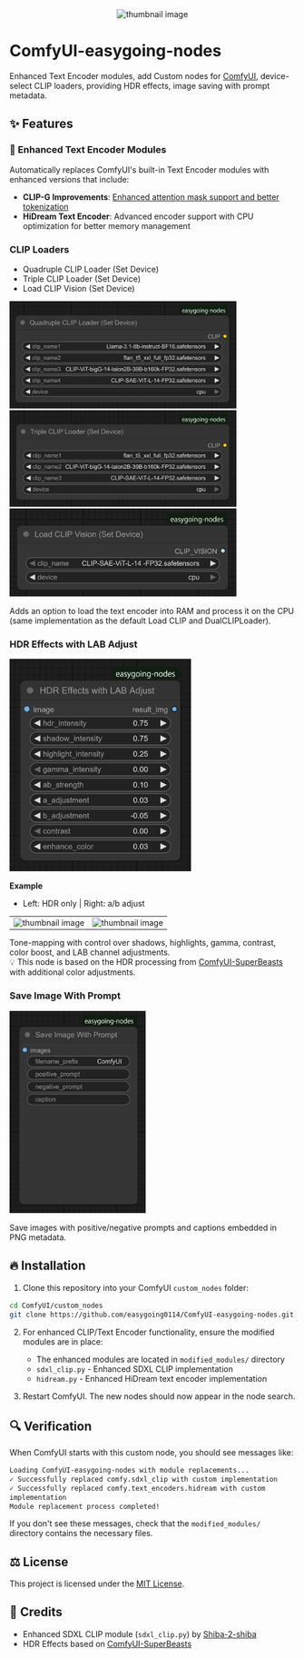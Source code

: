 <div align="center">
<img width="705" height="500" alt="thumbnail image" src="Images/thumbnail image.png">
</div>

# ComfyUI-easygoing-nodes

Enhanced Text Encoder modules, add Custom nodes for [ComfyUI](https://github.com/comfyanonymous/ComfyUI), device-select CLIP loaders, providing HDR effects, image saving with prompt metadata.

## ✨ Features

### 🔧 Enhanced Text Encoder Modules

Automatically replaces ComfyUI's built-in Text Encoder modules with enhanced versions that include:

- **CLIP-G Improvements**: [Enhanced attention mask support and better tokenization](https://note.com/gentle_murre488/n/n12f2ecce1e00)
- **HiDream Text Encoder**: Advanced encoder support with CPU optimization for better memory management

### CLIP Loaders
- Quadruple CLIP Loader (Set Device)
- Triple CLIP Loader (Set Device)  
- Load CLIP Vision (Set Device)

<img width="400" height="189" alt="QuadrupleCLIPLoaderSetDevice node" src="Images/QuadrupleCLIPLoaderSetDevice node.png">
<img width="400" height="170" alt="TripleCLIPLoaderSetDevice node" src="Images/TripleCLIPLoaderSetDevice node.png">
<img width="400" height="155" alt="CLIPVisionLoaderSetDevice node" src="Images/CLIPVisionLoaderSetDevice node.png">

  Adds an option to load the text encoder into RAM and process it on the CPU (same implementation as the default Load CLIP and DualCLIPLoader).

### HDR Effects with LAB Adjust

<img width="320" height="374" alt="HDREffectsLabAdjust node" src="Images/HDREffectsLabAdjust node.png">

**Example**
- Left: HDR only | Right: a/b adjust 

<table>
  <tr>
    <td><img width="353" height="250" alt="thumbnail image" src="Images/no ab_adjust.png"></td>
    <td><img width="353" height="250" alt="thumbnail image" src="Images/thumbnail image.png"></td>
  </tr>
</table>

  Tone-mapping with control over shadows, highlights, gamma, contrast, color boost, and LAB channel adjustments.  
  💡 This node is based on the HDR processing from [ComfyUI-SuperBeasts](https://github.com/SuperBeastsAI/ComfyUI-SuperBeasts) with additional color adjustments.

### **Save Image With Prompt**

<img width="240" height="356" alt="SaveImageWithPrompt node" src="Images/SaveImageWithPrompt node.png">

  Save images with positive/negative prompts and captions embedded in PNG metadata.

## 🔥 Installation
1. Clone this repository into your ComfyUI `custom_nodes` folder:

```bash
cd ComfyUI/custom_nodes
git clone https://github.com/easygoing0114/ComfyUI-easygoing-nodes.git
```

2. For enhanced CLIP/Text Encoder functionality, ensure the modified modules are in place:
   - The enhanced modules are located in `modified_modules/` directory
   - `sdxl_clip.py` - Enhanced SDXL CLIP implementation
   - `hidream.py` - Enhanced HiDream text encoder implementation

3. Restart ComfyUI. The new nodes should now appear in the node search.

## 🔍 Verification

When ComfyUI starts with this custom node, you should see messages like:
```
Loading ComfyUI-easygoing-nodes with module replacements...
✓ Successfully replaced comfy.sdxl_clip with custom implementation
✓ Successfully replaced comfy.text_encoders.hidream with custom implementation
Module replacement process completed!
```

If you don't see these messages, check that the `modified_modules/` directory contains the necessary files.

## ⚖️ License
This project is licensed under the [MIT License](LICENSE).

## 🙏 Credits
- Enhanced SDXL CLIP module (`sdxl_clip.py`) by [Shiba-2-shiba](https://github.com/Shiba-2-shiba)
- HDR Effects based on [ComfyUI-SuperBeasts](https://github.com/SuperBeastsAI/ComfyUI-SuperBeasts)
